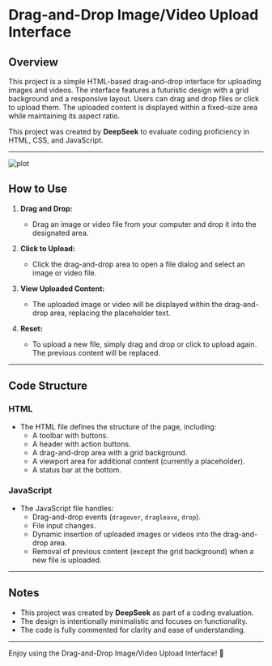 # Drag-and-Drop Image/Video Upload Interface

## Overview
This project is a simple HTML-based drag-and-drop interface for uploading images and videos. The interface features a futuristic design with a grid background and a responsive layout. Users can drag and drop files or click to upload them. The uploaded content is displayed within a fixed-size area while maintaining its aspect ratio.

This project was created by **DeepSeek** to evaluate coding proficiency in HTML, CSS, and JavaScript.

---

![plot](./screenshot.png)

## How to Use
1. **Drag and Drop:**
   - Drag an image or video file from your computer and drop it into the designated area.

2. **Click to Upload:**
   - Click the drag-and-drop area to open a file dialog and select an image or video file.

3. **View Uploaded Content:**
   - The uploaded image or video will be displayed within the drag-and-drop area, replacing the placeholder text.

4. **Reset:**
   - To upload a new file, simply drag and drop or click to upload again. The previous content will be replaced.

---

## Code Structure
### HTML
- The HTML file defines the structure of the page, including:
  - A toolbar with buttons.
  - A header with action buttons.
  - A drag-and-drop area with a grid background.
  - A viewport area for additional content (currently a placeholder).
  - A status bar at the bottom.

### JavaScript
- The JavaScript file handles:
  - Drag-and-drop events (`dragover`, `dragleave`, `drop`).
  - File input changes.
  - Dynamic insertion of uploaded images or videos into the drag-and-drop area.
  - Removal of previous content (except the grid background) when a new file is uploaded.

---

## Notes
- This project was created by **DeepSeek** as part of a coding evaluation.
- The design is intentionally minimalistic and focuses on functionality.
- The code is fully commented for clarity and ease of understanding.

---

Enjoy using the Drag-and-Drop Image/Video Upload Interface! 🚀
